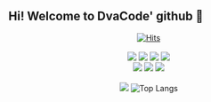 ## Hi! Welcome to DvaCode' github 👋



<div align="center">
  <div>
    <a href="https://hits.seeyoufarm.com">
      <img src="https://hits.seeyoufarm.com/api/count/incr/badge.svg?url=https%3A%2F%2Fgithub.com%2Ftimepresent95&count_bg=%2379C83D&title_bg=%23555555&icon=&icon_color=%23E7E7E7&title=Github&edge_flat=false" alt="Hits">
    </a>
  </div>
  <br/>
  <div>
    <img src="https://img.shields.io/badge/Python-3776AB?style=for-the-badge&logo=Python&logoColor=fff">
    <img src="https://img.shields.io/badge/Shell-FFD500?style=for-the-badge&logo=Shell&logoColor=black">
    <img src="https://img.shields.io/badge/Ansible-EE0000?style=for-the-badge&logo=Ansible&logoColor=black"/>
    <img src="https://img.shields.io/badge/Terraform-844FBA?style=for-the-badge&logo=Terraform&logoColor=black"/>
  </div>
  <div>
    <img src="https://img.shields.io/badge/Docker-2496ED?style=for-the-badge&logo=Docker&logoColor=white">
    <img src="https://img.shields.io/badge/Amazon_AWS-232F3E?style=for-the-badge&logo=amazon-aws&logoColor=white">
    <img src="https://img.shields.io/badge/Notion-000000?style=for-the-badge&logo=Notion&logoColor=white">
  </div>
  <br/>
  <div>
    <img src="https://github-readme-stats.vercel.app/api?username=DvaCode&title_color=ffffff&text_color=ffffff&icon_color=ffffff&line_height=24&hide=contribs&card_width=200px&hide_rank=true&bg_color=3D69C8&border_radius=5&show_icons=true">
    <img src="https://github-readme-stats.vercel.app/api/top-langs/?username=DvaCode&layout=compact" alt="Top Langs">
  </div>
</div>





<!--
**DvaCode/DvaCode** is a ✨ _special_ ✨ repository because its `README.md` (this file) appears on your GitHub profile.

Here are some ideas to get you started:

- 🔭 I’m currently working on ...
- 🌱 I’m currently learning ...
- 👯 I’m looking to collaborate on ...
- 🤔 I’m looking for help with ...
- 💬 Ask me about ...
- 📫 How to reach me: ...
- 😄 Pronouns: ...
- ⚡ Fun fact: ...
-->
